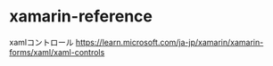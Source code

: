 # xamarin-reference

xamlコントロール
https://learn.microsoft.com/ja-jp/xamarin/xamarin-forms/xaml/xaml-controls
